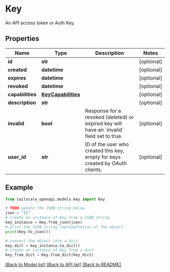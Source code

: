 # Key

An API access token or Auth Key. 

## Properties

Name | Type | Description | Notes
------------ | ------------- | ------------- | -------------
**id** | **str** |  | [optional] 
**created** | **datetime** |  | [optional] 
**expires** | **datetime** |  | [optional] 
**revoked** | **datetime** |  | [optional] 
**capabilities** | [**KeyCapabilities**](KeyCapabilities.md) |  | [optional] 
**description** | **str** |  | [optional] 
**invalid** | **bool** | Response for a revoked (deleted) or expired key will have an &#x60;invalid&#x60; field set to true.  | [optional] 
**user_id** | **str** | ID of the user who created this key, empty for keys created by OAuth clients.  | [optional] 

## Example

```python
from tailscale_openapi.models.key import Key

# TODO update the JSON string below
json = "{}"
# create an instance of Key from a JSON string
key_instance = Key.from_json(json)
# print the JSON string representation of the object
print(Key.to_json())

# convert the object into a dict
key_dict = key_instance.to_dict()
# create an instance of Key from a dict
key_from_dict = Key.from_dict(key_dict)
```
[[Back to Model list]](../README.md#documentation-for-models) [[Back to API list]](../README.md#documentation-for-api-endpoints) [[Back to README]](../README.md)


